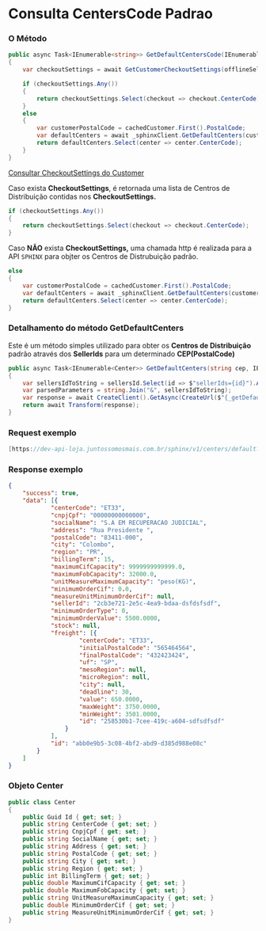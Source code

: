 # Consulta CentersCode Padrao

### O Método

```csharp
public async Task<IEnumerable<string>> GetDefaultCentersCode(IEnumerable<CachedCustomer> cachedCustomer, string customerCnpj, ICollection<Guid> offlineSellersId, IEnumerable<string> cnpjs = null)
{
    var checkoutSettings = await GetCustomerCheckoutSettings(offlineSellersId, customerCnpj, cnpjs);

    if (checkoutSettings.Any())
    {
        return checkoutSettings.Select(checkout => checkout.CenterCode);
    }
    else
    {
        var customerPostalCode = cachedCustomer.First().PostalCode;
        var defaultCenters = await _sphinxClient.GetDefaultCenters(customerPostalCode, offlineSellersId);
        return defaultCenters.Select(center => center.CenterCode);
    }
}
```

[Consultar CheckoutSettings do Customer](Consulta%20CentersCode%20Padrao%20ea1c765beeae4151b588bed191ef3ef9/Consultar%20CheckoutSettings%20do%20Customer%207f5b0321104e4df9973676faf9562d0f.md)

Caso exista **CheckoutSettings**, é retornada uma lista de Centros de Distribuição contidas nos **CheckoutSettings.**

```csharp
if (checkoutSettings.Any())
{
    return checkoutSettings.Select(checkout => checkout.CenterCode);
}
```

Caso **NÃO** exista **CheckoutSettings,** uma chamada http é realizada para a API `SPHINX`  para objter os Centros de Distrubuição padrão.

```csharp
else
{
    var customerPostalCode = cachedCustomer.First().PostalCode;
    var defaultCenters = await _sphinxClient.GetDefaultCenters(customerPostalCode, offlineSellersId);
    return defaultCenters.Select(center => center.CenterCode);
}
```

### Detalhamento do método GetDefaultCenters

 Este é um método simples utilizado para obter os **Centros de Distribuição** padrão através dos **SellerIds** para um determinado **CEP(PostalCode)**

```csharp
public async Task<IEnumerable<Center>> GetDefaultCenters(string cep, IEnumerable<Guid> sellersId)
{
    var sellersIdToString = sellersId.Select(id => $"sellerIds={id}").Append($"cep={cep.Replace("-", string.Empty)}");
    var parsedParameters = string.Join("&", sellersIdToString);
    var response = await CreateClient().GetAsync(CreateUrl($"{_getDefaultCenters}?{parsedParameters}"));
    return await Transform(response);
}
```

### Request exemplo

```csharp
[https://dev-api-loja.juntossomosmais.com.br/sphinx/v1/centers/default?sellerIds=2cb3e721-2e5c-4ea9-bdaa-a79954629cd3&cep=03559030](https://hml-api-loja.juntossomosmais.com.br/sphinx/v1/centers/default?sellerIds=2cb3e721-2e5c-4ea9-bdaa-a79954629cd3&cep=03559030)
```

### Response exemplo

```json
{
    "success": true,
    "data": [{
            "centerCode": "ET33",
            "cnpjCpf": "00000000000000",
            "socialName": "S.A EM RECUPERACAO JUDICIAL",
            "address": "Rua Presidente ",
            "postalCode": "83411-000",
            "city": "Colombo",
            "region": "PR",
            "billingTerm": 15,
            "maximumCifCapacity": 9999999999999.0,
            "maximumFobCapacity": 32000.0,
            "unitMeasureMaximumCapacity": "peso(KG)",
            "minimumOrderCif": 0.0,
            "measureUnitMinimumOrderCif": null,
            "sellerId": "2cb3e721-2e5c-4ea9-bdaa-dsfdsfsdf",
            "minimumOrderType": 0,
            "minimumOrderValue": 5500.0000,
            "stock": null,
            "freight": [{
                    "centerCode": "ET33",
                    "initialPostalCode": "565464564",
                    "finalPostalCode": "432423424",
                    "uf": "SP",
                    "mesoRegion": null,
                    "microRegion": null,
                    "city": null,
                    "deadline": 30,
                    "value": 650.0000,
                    "maxWeight": 3750.0000,
                    "minWeight": 3501.0000,
                    "id": "258530b1-7cee-419c-a604-sdfsdfsdf"
                }
            ],
            "id": "abb0e9b5-3c08-4bf2-abd9-d385d988e08c"
        }
    ]
}
```

### **Objeto Center**

```csharp
public class Center
{
    public Guid Id { get; set; }
    public string CenterCode { get; set; }
    public string CnpjCpf { get; set; }
    public string SocialName { get; set; }
    public string Address { get; set; }
    public string PostalCode { get; set; }
    public string City { get; set; }
    public string Region { get; set; }
    public int BillingTerm { get; set; }
    public double MaximumCifCapacity { get; set; }
    public double MaximumFobCapacity { get; set; }
    public string UnitMeasureMaximumCapacity { get; set; }
    public double MinimumOrderCif { get; set; }
    public string MeasureUnitMinimumOrderCif { get; set; }
}
```